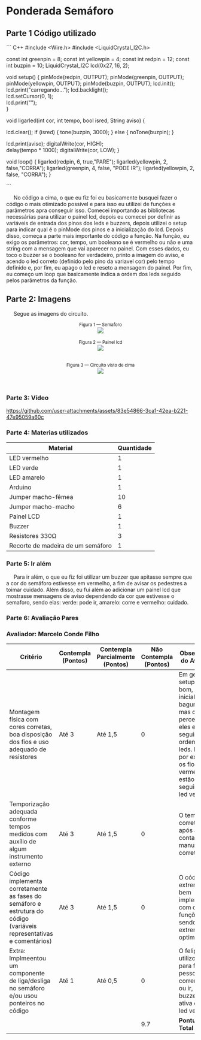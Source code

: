 # Ponderada Semáforo

## Parte 1 Código utilizado

´´´ C++
#include <Wire.h>
#include <LiquidCrystal_I2C.h>

const int greenpin = 8;
const int yellowpin = 4;
const int redpin = 12;
const int buzpin = 10;
LiquidCrystal_I2C lcd(0x27, 16, 2); 

void setup() {
  pinMode(redpin, OUTPUT);
  pinMode(greenpin, OUTPUT);
  pinMode(yellowpin, OUTPUT);
  pinMode(buzpin, OUTPUT);
  lcd.init();    
  lcd.print("carregando...");
  lcd.backlight();    
  lcd.setCursor(0, 1);     
  lcd.print("");     
}

void ligarled(int cor, int tempo, bool isred, String aviso) {

  lcd.clear();
    if (isred) {
    tone(buzpin, 3000);
  } else {
    noTone(buzpin); 
  }


  lcd.print(aviso);
  digitalWrite(cor, HIGH);  
  delay(tempo * 1000); 
  digitalWrite(cor, LOW); 
}

void loop() {
  ligarled(redpin, 6, true,"PARE");
  ligarled(yellowpin, 2, false,"CORRA");
  ligarled(greenpin, 4, false, "PODE IR");
  ligarled(yellowpin, 2, false, "CORRA");
}

´´´

&nbsp;&nbsp;&nbsp;&nbsp; No código a cima, o que eu fiz foi eu basicamente busquei fazer o código o mais otimizado possível e para isso eu utilizei de funções e parâmetros apra conseguir isso. Comecei importando as bibliotecas necessárias para utilizar o painel lcd, depois eu comecei por definir as variáveis de entrada dos pinos dos leds e buzzers, depois utilizei o setup para indicar qual é o pinMode dos pinos e a inicialização do lcd. Depois disso, começa a parte mais importante do código a função. Na função, eu exigo os parâmetros: cor, tempo, um booleano se é vermelho ou não e uma string com a mensagem que vai aparecer no painel. Com esses dados, eu toco o buzzer se o booleano for verdadeiro, printo a imagem do aviso, e acendo o led correto (definido pelo pino da variavel cor) pelo tempo definido e, por fim, eu apago o led e reseto a mensagem do painel. Por fim, eu começo um loop que basicamente indica a ordem dos leds seguido pelos parâmetros da função. 

## Parte 2: Imagens
&nbsp;&nbsp;&nbsp;&nbsp; Segue as imagens do circuito.
<div align="center">
<sub>Figura 1 — Semaforo <a href="#c6"></a></sub> </br>
<img src="assets\semaforo.jpg"><br>
</div><br>

<div align="center">
<sub>Figura 2 — Painel lcd <a href="#c6"></a></sub> </br>
<img src="assets\painellcd.jpg"><br>
</div><br><div align="center">

<sub>Figura 3 — Circuito visto de cima <a href="#c6"></a></sub> </br>
<img src="assets\circuitocima.jpg"><br>
</div><br>

### Parte 3: Vídeo

https://github.com/user-attachments/assets/83e54866-3ca1-42ea-b221-47e95059a60c


### Parte 4: Materias utilizados

| Material                       | Quantidade |
|--------------------------------|------------|
| LED vermelho                   | 1          |
| LED verde                      | 1          |
| LED amarelo                    | 1          |
| Arduino                        | 1          |
| Jumper macho-fêmea             | 10         |
| Jumper macho-macho             | 6          |
| Painel LCD                     | 1          |
| Buzzer                         | 1          |
| Resistores 330Ω                | 3          |
| Recorte de madeira de um semáforo | 1      |


### Parte 5: Ir além
&nbsp;&nbsp;&nbsp;&nbsp; Para ir além, o que eu fiz foi utilizar um buzzer que apitasse sempre que a cor do semáforo estivesse em vermelho, a fim de avisar os pedestres a toimar cuidado. Além disso, eu fui além ao adicionar um painel lcd que mostrasse mensagens de aviso dependendo da cor que estivesse o semaforo, sendo elas: verde: pode ir, amarelo: corre e vermelho: cuidado.
### Parte 6: Avaliação Pares

### Avaliador: Marcelo Conde Filho

| Critério                                                                                                 | Contempla (Pontos) | Contempla Parcialmente (Pontos) | Não Contempla (Pontos) | Observações do Avaliador |
|---------------------------------------------------------------------------------------------------------|--------------------|----------------------------------|--------------------------|---------------------------|
| Montagem física com cores corretas, boa disposição dos fios e uso adequado de resistores                | Até 3              | Até 1,5                            | 0                        |  Em geral o setup esta bom, porém inicialmente bagunçado, mas da pra perceber que eles estao seguindo a ordem das leds. Então, por exemplo os fios vermelhos estão seguindo a led vermelha.                         |
| Temporização adequada conforme tempos medidos com auxílio de algum instrumento externo                  | Até 3              | Até 1,5                          | 0                        |   O tempo está correto e após a contação manual está correto.                        |
| Código implementa corretamente as fases do semáforo e estrutura do código (variáveis representativas e comentários) | Até 3              | Até 1,5                          | 0                        |   O código foi extremamente bem implementado com o uso de funções sendo extremamente optimizado                        |
| Extra: Implmeentou um componente de liga/desliga no semáforo e/ou usou ponteiros no código | Até 1              |  Até 0,5                         | 0                        |  O felipe utilizou o lcd para falar se a pessoa deve correr, parar, ou ir, e um buzzer que ativa com a led vermelha.                          |
|  |                                                             |  |9.7 |**Pontuação Total**|
